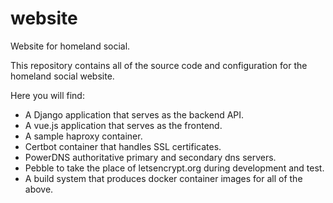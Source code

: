 # website

Website for homeland social.

This repository contains all of the source code and configuration for the homeland social website.

Here you will find:
 - A Django application that serves as the backend API.
 - A vue.js application that serves as the frontend.
 - A sample haproxy container.
 - Certbot container that handles SSL certificates.
 - PowerDNS authoritative primary and secondary dns servers.
 - Pebble to take the place of letsencrypt.org during development and test.
 - A build system that produces docker container images for all of the above.
